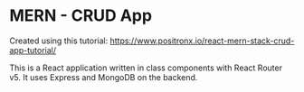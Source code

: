 # MERN - CRUD App 


Created using this tutorial: https://www.positronx.io/react-mern-stack-crud-app-tutorial/

This is a React application written in class components with React Router v5. It uses Express and MongoDB on the backend. 



